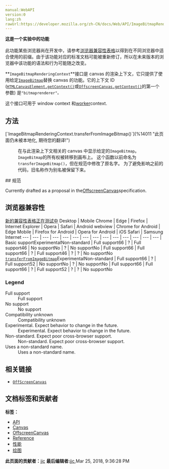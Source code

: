 ```yaml
---
manual:WebAPI
version:0
lang:zh
rawUrl:https://developer.mozilla.org/zh-CN/docs/Web/API/ImageBitmapRenderingContext
---
```






**这是一个实验中的功能**<br></br>此功能某些浏览器尚在开发中，请参考[浏览器兼容性表格](%14009 "")以得到在不同浏览器中适合使用的前缀。由于该功能对应的标准文档可能被重新修订，所以在未来版本的浏览器中该功能的语法和行为可能随之改变。





**`ImageBitmapRenderingContext`**接口是 canvas 的渲染上下文，它只提供了使用给定[`ImageBitmap`](%16 "ImageBitmap 接口表示能够被绘制到 <canvas> 上的位图图像，具有低延迟的特性。运用 createImageBitmap() 工厂方法模式，它可以从多种源中生成。 ImageBitmap提供了一种异步且高资源利用率的方式来为WebGL的渲染准备基础结构。")替换 canvas 的功能。它的上下文 ID ([`HTMLCanvasElement.getContext()`](%151 "HTMLCanvasElement.getContext() 方法返回canvas 的上下文或者返回 null 如果上下文没有定义.")或[`OffscreenCanvas.getContext()`](%14010 "此页面仍未被本地化, 期待您的翻译!")的第一个参数) 是`"bitmaprenderer"。`



这个接口可用于 window context 和[worker](%5173 "")context.


## 方法<a name="方法"></a>
<dl><dt>[`ImageBitmapRenderingContext.transferFromImageBitmap()`](%14011 "此页面仍未被本地化, 期待您的翻译!")</dt><dd>

在与此渲染上下文相关的 canvas 中显示给定的`ImageBitmap`。`ImageBitmap`的所有权被转移到画布上。 这个函数以前命名为`transferImageBitmap()`，但在规范中修改了原名字。 为了避免影响之前的代码，旧名称作为别名被保留下来。

</dd></dl>
## 规范<a name="规范"></a>


Currently drafted as a proposal in the[OffscreenCanvas](%14012 "")specification.


## 浏览器兼容性<a name="浏览器兼容性"></a>
[新的兼容性表格正在测试中<i></i>](%3360 "")
<abbr>Desktop<i></i></abbr> | <abbr>Mobile<i></i></abbr> 
<abbr>Chrome<i></i></abbr> | <abbr>Edge<i></i></abbr> | <abbr>Firefox<i></i></abbr> | <abbr>Internet Explorer<i></i></abbr> | <abbr>Opera<i></i></abbr> | <abbr>Safari<i></i></abbr> | <abbr>Android webview<i></i></abbr> | <abbr>Chrome for Android<i></i></abbr> | <abbr>Edge Mobile<i></i></abbr> | <abbr>Firefox for Android<i></i></abbr> | <abbr>Opera for Android<i></i></abbr> | <abbr>iOS Safari<i></i></abbr> | <abbr>Samsung Internet<i></i></abbr> 
 ---  |  ---  |  ---  |  ---  |  ---  |  ---  |  ---  |  ---  |  ---  |  ---  |  ---  |  ---  |  ---  |  ---  | 
Basic support<abbr>Experimental<i></i></abbr><abbr>Non-standard<i></i></abbr> | <abbr>Full support</abbr>66 | <abbr>?</abbr> | <abbr>Full support</abbr>46 | <abbr>No support</abbr>No | <abbr>?</abbr> | <abbr>No support</abbr>No | <abbr>Full support</abbr>66 | <abbr>Full support</abbr>66 | <abbr>?</abbr> | <abbr>Full support</abbr>46 | <abbr>?</abbr> | <abbr>?</abbr> | <abbr>No support</abbr>No 
[`transferFromImageBitmap`](%14013 "")<abbr>Experimental<i></i></abbr><abbr>Non-standard<i></i></abbr> | <abbr>Full support</abbr>66 | <abbr>?</abbr> | <abbr>Full support</abbr>52 | <abbr>No support</abbr>No | <abbr>?</abbr> | <abbr>No support</abbr>No | <abbr>Full support</abbr>66 | <abbr>Full support</abbr>66 | <abbr>?</abbr> | <abbr>Full support</abbr>52 | <abbr>?</abbr> | <abbr>?</abbr> | <abbr>No support</abbr>No 


### Legend<a name="Legend"></a>
<dl><dt><abbr>Full support</abbr></dt><dd>Full support</dd><dt><abbr>No support</abbr></dt><dd>No support</dd><dt><abbr>Compatibility unknown</abbr></dt><dd>Compatibility unknown</dd><dt><abbr>Experimental. Expect behavior to change in the future.<i></i></abbr></dt><dd>Experimental. Expect behavior to change in the future.</dd><dt><abbr>Non-standard. Expect poor cross-browser support.<i></i></abbr></dt><dd>Non-standard. Expect poor cross-browser support.</dd><dt><abbr>Uses a non-standard name.<i></i></abbr></dt><dd>Uses a non-standard name.</dd></dl>


## 相关链接<a name="相关链接"></a>

* [`OffScreenCanvas`](%14014 "OffscreenCanvas提供了一个可以脱离屏幕渲染的canvas对象。它在窗口环境和web worker环境均有效。")



## 文档标签和贡献者
**标签：**
* [API](%50 "")
* [Canvas](%51 "")
* [OffscreenCanvas](%14015 "")
* [Reference](%3381 "")
* [性能](%14016 "")
* [绘图](%14008 "")

**此页面的贡献者：**[jjc](%14017 "")
**最后编辑者:**[jjc](%14017 ""),<time>Mar 25, 2018, 9:36:28 PM</time>


